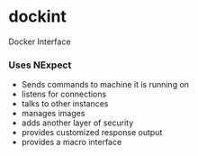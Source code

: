 dockint
=======

Docker Interface

### Uses NExpect

- Sends commands to machine it is running on
- listens for connections
- talks to other instances
- manages images
- adds another layer of security
- provides customized response output
- provides a macro interface
